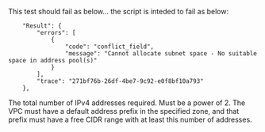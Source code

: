 This test should fail as below... the script is inteded to fail as below:
```
    "Result": {
        "errors": [
            {
                "code": "conflict_field",
                "message": "Cannot allocate subnet space - No suitable space in address pool(s)"
            }
        ],
        "trace": "271bf76b-26df-4be7-9c92-e0f8bf10a793"
    },
```

The total number of IPv4 addresses required. Must be a power of 2. The VPC must have a default address prefix in the specified zone, and that prefix must have a free CIDR range with at least this number of addresses.
